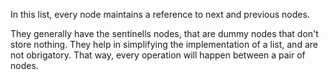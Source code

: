 In this list, every node maintains a reference to next and previous nodes.

They generally have the sentinells nodes, that are dummy nodes that don't store nothing. They help in simplifying the implementation of a list, and are not obrigatory. That way, every operation will happen between a pair of nodes.